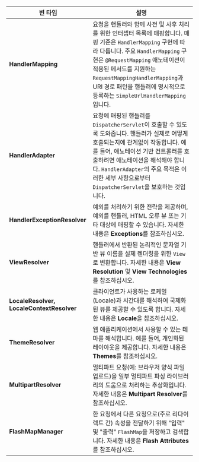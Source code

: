 
빈 타입 | 설명
--- | ---
**HandlerMapping** | 요청을 핸들러와 함께 사전 및 사후 처리를 위한 인터셉터 목록에 매핑합니다. 매핑 기준은 `HandlerMapping` 구현에 따라 다릅니다. 주요 `HandlerMapping` 구현은 `@RequestMapping` 애노테이션이 적용된 메서드를 지원하는 `RequestMappingHandlerMapping`과 URI 경로 패턴을 핸들러에 명시적으로 등록하는 `SimpleUrlHandlerMapping`입니다.
**HandlerAdapter** | 요청에 매핑된 핸들러를 `DispatcherServlet`이 호출할 수 있도록 도와줍니다. 핸들러가 실제로 어떻게 호출되는지에 관계없이 작동합니다. 예를 들어, 애노테이션 기반 컨트롤러를 호출하려면 애노테이션을 해석해야 합니다. `HandlerAdapter`의 주요 목적은 이러한 세부 사항으로부터 `DispatcherServlet`을 보호하는 것입니다.
**HandlerExceptionResolver** | 예외를 처리하기 위한 전략을 제공하며, 예외를 핸들러, HTML 오류 뷰 또는 기타 대상에 매핑할 수 있습니다. 자세한 내용은 **Exceptions**를 참조하십시오.
**ViewResolver** | 핸들러에서 반환된 논리적인 문자열 기반 뷰 이름을 실제 렌더링을 위한 `View`로 변환합니다. 자세한 내용은 **View Resolution** 및 **View Technologies**를 참조하십시오.
**LocaleResolver, LocaleContextResolver** | 클라이언트가 사용하는 로케일(Locale)과 시간대를 해석하여 국제화된 뷰를 제공할 수 있도록 합니다. 자세한 내용은 **Locale**을 참조하십시오.
**ThemeResolver** | 웹 애플리케이션에서 사용할 수 있는 테마를 해석합니다. 예를 들어, 개인화된 레이아웃을 제공합니다. 자세한 내용은 **Themes**를 참조하십시오.
**MultipartResolver** | 멀티파트 요청(예: 브라우저 양식 파일 업로드)을 일부 멀티파트 파싱 라이브러리의 도움으로 처리하는 추상화입니다. 자세한 내용은 **Multipart Resolver**를 참조하십시오.
**FlashMapManager** | 한 요청에서 다른 요청으로(주로 리다이렉트 간) 속성을 전달하기 위해 "입력" 및 "출력" `FlashMap`을 저장하고 검색합니다. 자세한 내용은 **Flash Attributes**를 참조하십시오.
